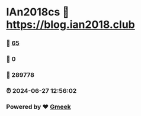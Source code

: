 # IAn2018cs :link: https://blog.ian2018.club 
### :page_facing_up: [65](https://blog.ian2018.club/tag.html) 
### :speech_balloon: 0 
### :hibiscus: 289778 
### :alarm_clock: 2024-06-27 12:56:02 
### Powered by :heart: [Gmeek](https://github.com/Meekdai/Gmeek)
